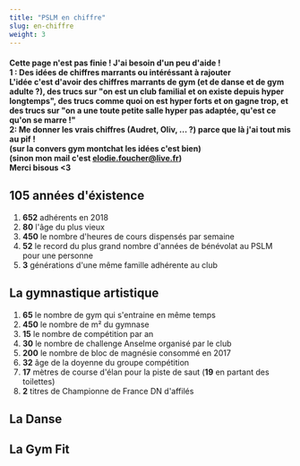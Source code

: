 ```yaml
---
title: "PSLM en chiffre"
slug: en-chiffre
weight: 3
---
```


#### Cette page n'est pas finie ! J'ai besoin d'un peu d'aide !<br> 1 : **Des idées de chiffres marrants ou intéréssant à rajouter**<br>L'idée c'est d'avoir des chiffres marrants de gym (et de danse et de gym adulte ?), des trucs sur "on est un club familial et on existe depuis hyper longtemps", des trucs comme quoi on est hyper forts et on gagne trop, et des trucs sur "on a une toute petite salle hyper pas adaptée, qu'est ce qu'on se marre !"<br> 2: **Me donner les vrais chiffres** (Audret, Oliv, ... ?) parce que là j'ai tout mis au pif !<br>(sur la convers gym montchat les idées c'est bien)<br>(sinon mon mail c'est elodie.foucher@live.fr)<br> Merci bisous <3

## 105 années d'éxistence
1. **652** adhérents en 2018
1. **80** l'âge du plus vieux
1. **450** le nombre d'heures de cours dispensés par semaine
2. **52** le record du plus grand nombre d'années de bénévolat au PSLM pour une personne
3. **3** générations d'une même famille adhérente au club

## La gymnastique artistique

1. **65**  le nombre de gym qui s'entraine en même temps
2. **450** le nombre de m² du gymnase
3. **15** le nombre de compétition par an
4. **30** le nombre de challenge Anselme organisé par le club
5. **200** le nombre de bloc de magnésie consommé en 2017
6. **32** âge de la doyenne du groupe compétition
7. **17** mètres de course d'élan pour la piste de saut (**19** en partant des toilettes)
8. **2** titres de Championne de France DN d'affilés

## La Danse

## La Gym Fit
